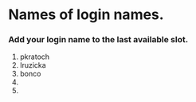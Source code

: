 # Names of login names.

### Add your login name to the last available slot.

1. pkratoch
2. lruzicka
3. bonco
4.
5.
